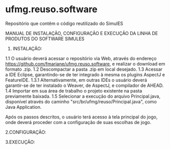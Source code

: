 # ufmg.reuso.software
Repositório que contêm o código reutilizado do SimulES

MANUAL DE INSTALAÇÃO, CONFIGURAÇÃO E EXECUÇÃO DA LINHA DE PRODUTOS DO SOFTWARE SIMULES

1. INSTALAÇÃO:

1.1 O usuário deverá acessar o repositório via Web, através do endereço https://github.com/fmariane/ufmg.reuso.software, e realizar o download em formato .zip.
1.2 Descompactar a pasta .zip em local desejado.
1.3 Acessar a IDE Eclipse, garantindo-se de ter integrado à mesma os plugins AspectJ e FeatureIDE.
1.3.1 Alternativamente, em outras IDEs o usuário deverá garantir-se de ter instalado o Weaver, de AspectJ, e compilador de AHEAD.
1.4 Importar em sua área de trabalho o projeto existente na pasta previamente baixada.
1.5 Selecionar a execução do arquivo Principal.java, disponível através do caminho "src/br/ufmg/reuso/Principal.java", como Java Application.

Após os passos descritos, o usuário terá acesso à tela principal do jogo, onde deverá proceder com a configuração de suas escolhas de jogo.

2.CONFIGURAÇÃO:

3.EXECUÇÃO:
